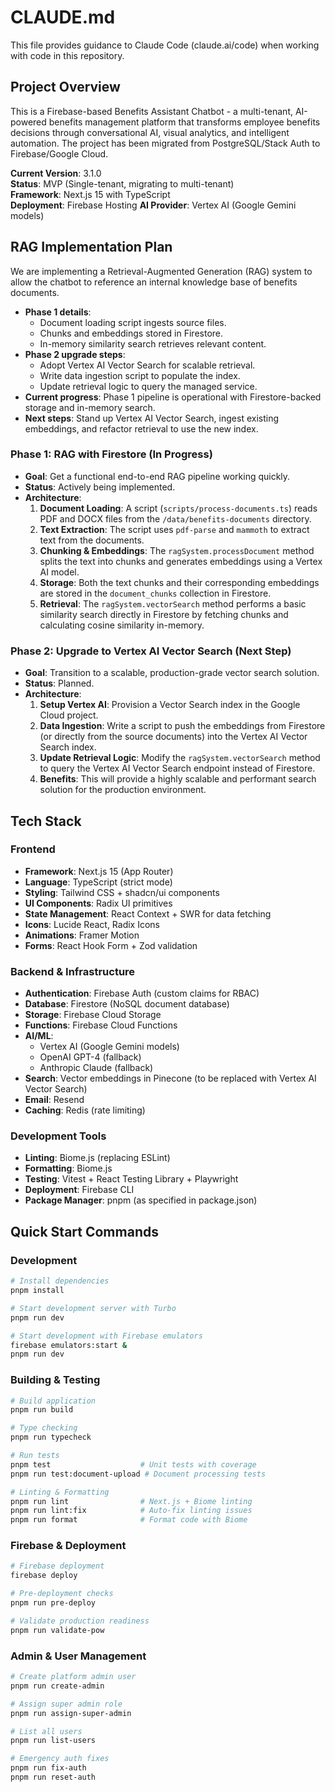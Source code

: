# CLAUDE.md

This file provides guidance to Claude Code (claude.ai/code) when working with code in this repository.

## Project Overview

This is a Firebase-based Benefits Assistant Chatbot - a multi-tenant, AI-powered benefits management platform that transforms employee benefits decisions through conversational AI, visual analytics, and intelligent automation. The project has been migrated from PostgreSQL/Stack Auth to Firebase/Google Cloud.

**Current Version**: 3.1.0  
**Status**: MVP (Single-tenant, migrating to multi-tenant)  
**Framework**: Next.js 15 with TypeScript  
**Deployment**: Firebase Hosting
**AI Provider**: Vertex AI (Google Gemini models) 

## RAG Implementation Plan

We are implementing a Retrieval-Augmented Generation (RAG) system to allow the chatbot to reference an internal knowledge base of benefits documents.

- **Phase 1 details**:
  - Document loading script ingests source files.
  - Chunks and embeddings stored in Firestore.
  - In-memory similarity search retrieves relevant content.
- **Phase 2 upgrade steps**:
  - Adopt Vertex AI Vector Search for scalable retrieval.
  - Write data ingestion script to populate the index.
  - Update retrieval logic to query the managed service.
- **Current progress**: Phase 1 pipeline is operational with Firestore-backed storage and in-memory search.
- **Next steps**: Stand up Vertex AI Vector Search, ingest existing embeddings, and refactor retrieval to use the new index.

### Phase 1: RAG with Firestore (In Progress)

*   **Goal**: Get a functional end-to-end RAG pipeline working quickly.
*   **Status**: Actively being implemented.
*   **Architecture**:
    1.  **Document Loading**: A script (`scripts/process-documents.ts`) reads PDF and DOCX files from the `/data/benefits-documents` directory.
    2.  **Text Extraction**: The script uses `pdf-parse` and `mammoth` to extract text from the documents.
    3.  **Chunking & Embeddings**: The `ragSystem.processDocument` method splits the text into chunks and generates embeddings using a Vertex AI model.
    4.  **Storage**: Both the text chunks and their corresponding embeddings are stored in the `document_chunks` collection in Firestore.
    5.  **Retrieval**: The `ragSystem.vectorSearch` method performs a basic similarity search directly in Firestore by fetching chunks and calculating cosine similarity in-memory.

### Phase 2: Upgrade to Vertex AI Vector Search (Next Step)

*   **Goal**: Transition to a scalable, production-grade vector search solution.
*   **Status**: Planned.
*   **Architecture**:
    1.  **Setup Vertex AI**: Provision a Vector Search index in the Google Cloud project.
    2.  **Data Ingestion**: Write a script to push the embeddings from Firestore (or directly from the source documents) into the Vertex AI Vector Search index.
    3.  **Update Retrieval Logic**: Modify the `ragSystem.vectorSearch` method to query the Vertex AI Vector Search endpoint instead of Firestore.
    4.  **Benefits**: This will provide a highly scalable and performant search solution for the production environment.

## Tech Stack

### Frontend
- **Framework**: Next.js 15 (App Router)
- **Language**: TypeScript (strict mode)
- **Styling**: Tailwind CSS + shadcn/ui components
- **UI Components**: Radix UI primitives
- **State Management**: React Context + SWR for data fetching
- **Icons**: Lucide React, Radix Icons
- **Animations**: Framer Motion
- **Forms**: React Hook Form + Zod validation

### Backend & Infrastructure
- **Authentication**: Firebase Auth (custom claims for RBAC)
- **Database**: Firestore (NoSQL document database)
- **Storage**: Firebase Cloud Storage
- **Functions**: Firebase Cloud Functions
- **AI/ML**: 
  - Vertex AI (Google Gemini models)
  - OpenAI GPT-4 (fallback)
  - Anthropic Claude (fallback)
- **Search**: Vector embeddings in Pinecone (to be replaced with Vertex AI Vector Search)
- **Email**: Resend
- **Caching**: Redis (rate limiting)

### Development Tools
- **Linting**: Biome.js (replacing ESLint)
- **Formatting**: Biome.js
- **Testing**: Vitest + React Testing Library + Playwright
- **Deployment**: Firebase CLI
- **Package Manager**: pnpm (as specified in package.json)

## Quick Start Commands

### Development
```bash
# Install dependencies
pnpm install

# Start development server with Turbo
pnpm run dev

# Start development with Firebase emulators
firebase emulators:start &
pnpm run dev
```

### Building & Testing
```bash
# Build application
pnpm run build

# Type checking
pnpm run typecheck

# Run tests
pnpm test                    # Unit tests with coverage
pnpm run test:document-upload # Document processing tests

# Linting & Formatting
pnpm run lint                # Next.js + Biome linting
pnpm run lint:fix            # Auto-fix linting issues  
pnpm run format              # Format code with Biome
```

### Firebase & Deployment
```bash
# Firebase deployment
firebase deploy

# Pre-deployment checks
pnpm run pre-deploy

# Validate production readiness  
pnpm run validate-pow
```

### Admin & User Management
```bash
# Create platform admin user
pnpm run create-admin

# Assign super admin role
pnpm run assign-super-admin

# List all users
pnpm run list-users

# Emergency auth fixes
pnpm run fix-auth
pnpm run reset-auth
```
